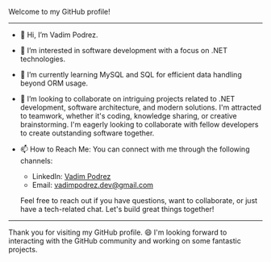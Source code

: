 Welcome to my GitHub profile! 
___

- 👋 Hi, I’m Vadim Podrez.
- 👀 I’m interested in software development with a focus on .NET technologies.
- 🌱 I’m currently learning MySQL and SQL for efficient data handling beyond ORM usage.
- 💞️ I’m looking to collaborate on intriguing projects related to .NET development, software architecture, and modern solutions. I'm attracted to teamwork, whether it's coding, knowledge sharing, or creative brainstorming. I'm eagerly looking to collaborate with fellow developers to create outstanding software together.
- 📫 How to Reach Me:
  You can connect with me through the following channels:
  - LinkedIn: [Vadim Podrez](https://www.linkedin.com/in/vadim-podrez/)
  - Email: [vadimpodrez.dev@gmail.com](mailto:vadimpodrez.dev@gmail.com)

  Feel free to reach out if you have questions, want to collaborate, or just have a tech-related chat. 
  Let's build great things together! 

___
Thank you for visiting my GitHub profile. 😄
I'm looking forward to interacting with the GitHub community and working on some fantastic projects.

<!---
Vadim-Podrez/Vadim-Podrez is a ✨ special ✨ repository because its `README.md` (this file) appears on your GitHub profile.
You can click the Preview link to take a look at your changes.
--->
